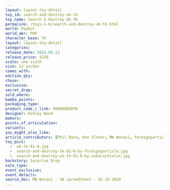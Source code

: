 ```yaml
---
layout: layout-toy-detail 
toy_id: search-and-destroy-uk-tk
toy_name: Search & Destroy UK TK
permalink: /toys-1-6/search-and-destroy-uk-tk.html
world: Popbot
world_abr: POP
character_base: TK
layout: layout-toy-detail
categories: 
release_date: 2014.04.12
release_price: $150 
scale: one sixth
size: 12 inches
comes_with: 
edition_qty: 
chase: 
exclusive: 
secret_drop: 
sold_where: 
bamba_points: 
packaging_type: 
product_code_/_link: 0000000SDTK
designer: Ashley Wood
makers: 
points_of_articulation: 
variants: 
you_might_also_like: 
article_contributors: [Phil Back, Don Slater, MW Wutasi, foreignparticle, xxbarachielxx]
toy_pics: 
  -  uk-tk-01-6.jpg
  -  search-and-destroy-tk-02-6-by-foreignparticle.jpg
  -  search-and-destroy-uk-tk-01-6-by-xxbarachielxx.jpg
backstory: Surprise Drop
sale_type: 
event_exclusive: 
event_details: 
source_doc: MW Wutasi - 3A spreadsheet - 01-15-2019
---
```

